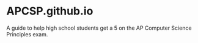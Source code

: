 # APCSP.github.io
A guide to help high school students get a 5 on the AP Computer Science Principles exam.
